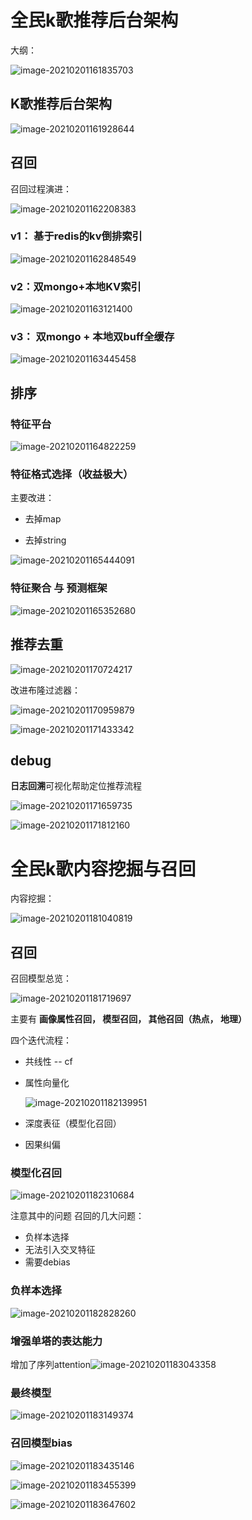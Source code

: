 # 全民k歌推荐后台架构

大纲：

![image-20210201161835703](https://i.loli.net/2021/02/01/wE4y2ku8PD1v7ah.png)



## K歌推荐后台架构

![image-20210201161928644](C:\Users\MYJ\AppData\Roaming\Typora\typora-user-images\image-20210201161928644.png)



## 召回

召回过程演进：

![image-20210201162208383](https://i.loli.net/2021/02/01/hFKgsrbowOkdz89.png)



### v1： 基于redis的kv倒排索引

![image-20210201162848549](https://i.loli.net/2021/02/01/LsF5Xm3W6TtewNj.png)



### v2：双mongo+本地KV索引

![image-20210201163121400](https://i.loli.net/2021/02/01/gyJiGhoqslRvCW7.png)



### v3： 双mongo + 本地双buff全缓存

![image-20210201163445458](https://i.loli.net/2021/02/01/s1McaIuQxoegHLO.png)



## 排序

### 特征平台

![image-20210201164822259](https://i.loli.net/2021/02/01/3KxUY5XZ6G4iOmn.png)



### 特征格式选择（收益极大）

主要改进：

- 去掉map

- 去掉string

![image-20210201165444091](https://i.loli.net/2021/02/01/3ljiT9h6ws2p5mn.png)



### 特征聚合 与 预测框架

![image-20210201165352680](https://i.loli.net/2021/02/01/fc91pRHTMDynaZB.png)

## 推荐去重

![image-20210201170724217](https://i.loli.net/2021/02/01/8DTi2ZxWkVIdKrL.png)

改进布隆过滤器：

![image-20210201170959879](https://i.loli.net/2021/02/01/Ifga9ZhwiMjHKoQ.png)

![image-20210201171433342](https://i.loli.net/2021/02/01/TEZCA8FfhGsHWjU.png)





## debug

**日志回溯**可视化帮助定位推荐流程

![image-20210201171659735](https://i.loli.net/2021/02/01/ricZuEjK4pxQPD2.png)

![image-20210201171812160](https://i.loli.net/2021/02/01/axvTKIHOQhjPwWk.png)



# 全民k歌内容挖掘与召回

内容挖掘：

![image-20210201181040819](https://i.loli.net/2021/02/01/1ntVxv3HFcAdwQG.png)



## 召回

召回模型总览： 

![image-20210201181719697](https://i.loli.net/2021/02/01/yYFWqN48SmpunEU.png)

主要有 **画像属性召回， 模型召回， 其他召回（热点， 地理）**



四个迭代流程：

- 共线性  -- cf

- 属性向量化 

  ![image-20210201182139951](https://i.loli.net/2021/02/01/9JNOYymzpB6Qohl.png)

- 深度表征（模型化召回）

- 因果纠偏 



### 模型化召回

![image-20210201182310684](https://i.loli.net/2021/02/01/5iKgdF6ltumIb9P.png)

注意其中的问题 召回的几大问题：

- 负样本选择
- 无法引入交叉特征
- 需要debias



### 负样本选择

![image-20210201182828260](https://i.loli.net/2021/02/01/Qi5G2VAaEkecHt1.png)



### 增强单塔的表达能力  

增加了序列attention![image-20210201183043358](https://i.loli.net/2021/02/01/zvnalxWfIP4ZYqo.png)

### 最终模型

![image-20210201183149374](https://i.loli.net/2021/02/01/2FLN4rtxcwgXkjv.png)

### 召回模型bias

![image-20210201183435146](https://i.loli.net/2021/02/01/4PT1VnoAqDykWva.png)

![image-20210201183455399](https://i.loli.net/2021/02/01/i9WxP8XgKdQmzyj.png)

![image-20210201183647602](C:\Users\MYJ\AppData\Roaming\Typora\typora-user-images\image-20210201183647602.png)